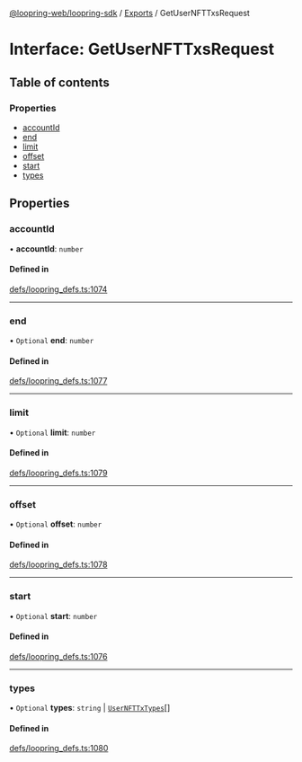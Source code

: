 [@loopring-web/loopring-sdk](../README.md) / [Exports](../modules.md) / GetUserNFTTxsRequest

# Interface: GetUserNFTTxsRequest

## Table of contents

### Properties

- [accountId](GetUserNFTTxsRequest.md#accountid)
- [end](GetUserNFTTxsRequest.md#end)
- [limit](GetUserNFTTxsRequest.md#limit)
- [offset](GetUserNFTTxsRequest.md#offset)
- [start](GetUserNFTTxsRequest.md#start)
- [types](GetUserNFTTxsRequest.md#types)

## Properties

### accountId

• **accountId**: `number`

#### Defined in

[defs/loopring_defs.ts:1074](https://github.com/Loopring/loopring_sdk/blob/532648f/src/defs/loopring_defs.ts#L1074)

___

### end

• `Optional` **end**: `number`

#### Defined in

[defs/loopring_defs.ts:1077](https://github.com/Loopring/loopring_sdk/blob/532648f/src/defs/loopring_defs.ts#L1077)

___

### limit

• `Optional` **limit**: `number`

#### Defined in

[defs/loopring_defs.ts:1079](https://github.com/Loopring/loopring_sdk/blob/532648f/src/defs/loopring_defs.ts#L1079)

___

### offset

• `Optional` **offset**: `number`

#### Defined in

[defs/loopring_defs.ts:1078](https://github.com/Loopring/loopring_sdk/blob/532648f/src/defs/loopring_defs.ts#L1078)

___

### start

• `Optional` **start**: `number`

#### Defined in

[defs/loopring_defs.ts:1076](https://github.com/Loopring/loopring_sdk/blob/532648f/src/defs/loopring_defs.ts#L1076)

___

### types

• `Optional` **types**: `string` \| [`UserNFTTxTypes`](../enums/UserNFTTxTypes.md)[]

#### Defined in

[defs/loopring_defs.ts:1080](https://github.com/Loopring/loopring_sdk/blob/532648f/src/defs/loopring_defs.ts#L1080)
